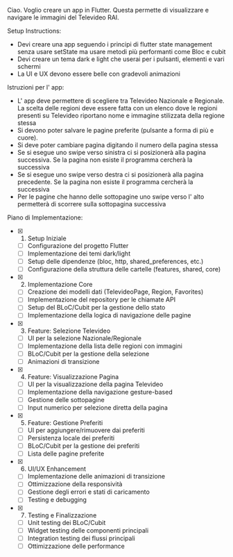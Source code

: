 Ciao. Voglio creare un app in Flutter.
Questa permette di visualizzare e navigare le immagini del Televideo RAI.

Setup Instructions:
- Devi creare una app seguendo i principi di flutter state management senza usare setState ma usare metodi più performanti come Bloc e cubit
- Devi creare un tema dark e light  che userai per i pulsanti, elementi e vari schermi
- La UI e UX devono essere belle  con gradevoli animazioni

Istruzioni per l' app:
- L' app deve permettere di scegliere tra Televideo Nazionale e Regionale. La scelta delle regioni deve essere fatta con un elenco dove le regioni presenti su Televideo riportano nome e immagine stilizzata della regione stessa 
- Si devono poter salvare le pagine preferite (pulsante a forma di più e cuore). 
- Si deve poter cambiare pagina digitando il numero della pagina stessa
- Se si esegue uno swipe verso sinistra ci si posizionerà alla pagina successiva. Se la pagina non esiste il programma cercherà la successiva
- Se si esegue uno swipe verso destra ci si posizionerà alla pagina precedente. Se la pagina non esiste il programma cercherà la successiva
- Per le pagine che hanno delle sottopagine uno swipe verso l' alto permetterà di scorrere sulla sottopagina successiva

Piano di Implementazione:
- [x] 1. Setup Iniziale
  - [ ] Configurazione del progetto Flutter
  - [ ] Implementazione dei temi dark/light
  - [ ] Setup delle dipendenze (bloc, http, shared_preferences, etc.)
  - [ ] Configurazione della struttura delle cartelle (features, shared, core)

- [x] 2. Implementazione Core
  - [ ] Creazione dei modelli dati (TelevideoPage, Region, Favorites)
  - [ ] Implementazione del repository per le chiamate API
  - [ ] Setup del BLoC/Cubit per la gestione dello stato
  - [ ] Implementazione della logica di navigazione delle pagine

- [x] 3. Feature: Selezione Televideo
  - [ ] UI per la selezione Nazionale/Regionale
  - [ ] Implementazione della lista delle regioni con immagini
  - [ ] BLoC/Cubit per la gestione della selezione
  - [ ] Animazioni di transizione

- [x] 4. Feature: Visualizzazione Pagina
  - [ ] UI per la visualizzazione della pagina Televideo
  - [ ] Implementazione della navigazione gesture-based
  - [ ] Gestione delle sottopagine
  - [ ] Input numerico per selezione diretta della pagina

- [x] 5. Feature: Gestione Preferiti
  - [ ] UI per aggiungere/rimuovere dai preferiti
  - [ ] Persistenza locale dei preferiti
  - [ ] BLoC/Cubit per la gestione dei preferiti
  - [ ] Lista delle pagine preferite

- [x] 6. UI/UX Enhancement
  - [ ] Implementazione delle animazioni di transizione
  - [ ] Ottimizzazione della responsività
  - [ ] Gestione degli errori e stati di caricamento
  - [ ] Testing e debugging

- [x] 7. Testing e Finalizzazione
  - [ ] Unit testing dei BLoC/Cubit
  - [ ] Widget testing delle componenti principali
  - [ ] Integration testing dei flussi principali
  - [ ] Ottimizzazione delle performance
